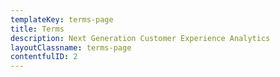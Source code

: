 ```yaml
---
templateKey: terms-page
title: Terms
description: Next Generation Customer Experience Analytics
layoutClassname: terms-page
contentfulID: 2
---
```

